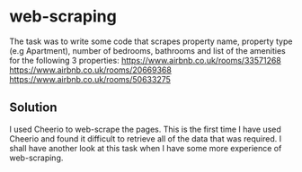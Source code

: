 # web-scraping
The task was to write some code that scrapes property name, property type (e.g Apartment),
number of bedrooms, bathrooms and list of the amenities for the following 3 properties:
https://www.airbnb.co.uk/rooms/33571268
https://www.airbnb.co.uk/rooms/20669368
https://www.airbnb.co.uk/rooms/50633275

## Solution
I used Cheerio to web-scrape the pages. This is the first time I have used Cheerio and found it difficult to retrieve all of the data that was required. 
I shall have another look at this task when I have some more experience of web-scraping. 
